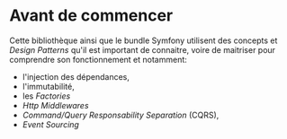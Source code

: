 
# Avant de commencer

Cette bibliothèque ainsi que le bundle Symfony utilisent des concepts et _Design Patterns_ qu'il est important de connaitre, voire de maitriser pour comprendre son fonctionnement et notamment:

* l'injection des dépendances,
* l'immutabilité,
* les _Factories_
* _Http Middlewares_
* _Command/Query Responsability Separation_ (CQRS),
* _Event Sourcing_
